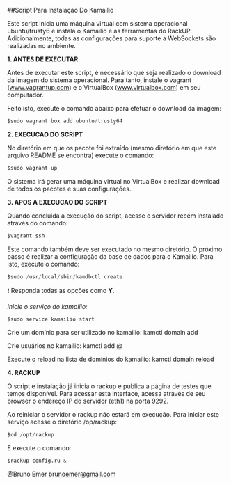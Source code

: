 ##Script Para Instalação Do Kamailio


Este script inicia uma máquina virtual com sistema operacional ubuntu/trusty6
e instala o Kamailio e as ferramentas do RackUP. Adicionalmente, todas as 
configurações para suporte a WebSockets são realizadas no ambiente.


**1. ANTES DE EXECUTAR**

Antes de executar este script, é necessário que seja realizado o download
da imagem do sistema operacional. Para tanto, instale o vagrant 
(www.vagrantup.com) e o VirtualBox (www.virtualbox.com) em seu computador.

Feito isto, execute o comando abaixo para efetuar o download da imagem:

```boo
$sudo vagrant box add ubuntu/trusty64
```


**2. EXECUCAO DO SCRIPT**

No diretório em que os pacote foi extraído (mesmo diretório em que este
arquivo README se encontra) execute o comando:

```boo
$sudo vagrant up
```

O sistema irá gerar uma máquina virtual no VirtualBox e realizar download
de todos os pacotes e suas configurações.


**3. APOS A EXECUCAO DO SCRIPT**

Quando concluida a execução do script, acesse o servidor recém instalado
através do comando:

```boo
$vagrant ssh
```

Este comando também deve ser executado no mesmo diretório.
O próximo passo é realizar a configuração da base de dados para o Kamailio.
Para isto, execute o comando:

```boo
$sudo /usr/local/sbin/kamdbctl create
```

:heavy_exclamation_mark: Responda todas as opções como **Y**.

*Inicie o serviço do kamailio:*

```boo
$sudo service kamailio start
```

Crie um domínio para ser utilizado no kamailio:
kamctl domain add <nome do dominio>

Crie usuários no kamailio:
kamctl add <user>@<dominio> <senha>

Execute o reload na lista de dominios do kamailio:
kamctl domain reload


**4. RACKUP**

O script e instalação já inicia o rackup e publica a página de testes que
temos disponível. Para acessar esta interface, acessa através de seu browser
o endereço IP do servidor (eth1) na porta 9292.

Ao reiniciar o servidor o rackup não estará em execução. Para iniciar este 
serviço acesse o diretório /op/rackup:

```boo
$cd /opt/rackup
```

E execute o comando:

```boo
$rackup config.ru &
```

@Bruno Emer
brunoemer@gmail.com

